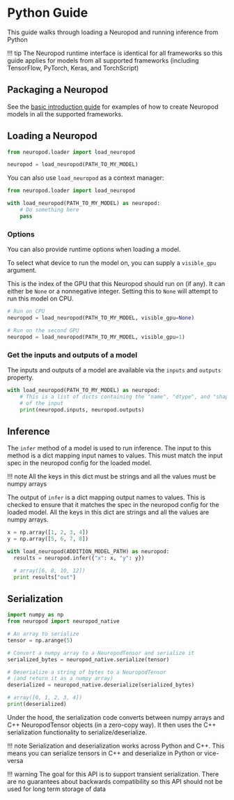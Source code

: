 # Python Guide

This guide walks through loading a Neuropod and running inference from Python

!!! tip
    The Neuropod runtime interface is identical for all frameworks so this guide applies for models from all supported frameworks (including TensorFlow, PyTorch, Keras, and TorchScript)


## Packaging a Neuropod

See the [basic introduction guide](tutorial.md) for examples of how to create Neuropod models in all the supported frameworks.

## Loading a Neuropod

```py
from neuropod.loader import load_neuropod

neuropod = load_neuropod(PATH_TO_MY_MODEL)
```

You can also use `load_neuropod` as a context manager:

```py
from neuropod.loader import load_neuropod

with load_neuropod(PATH_TO_MY_MODEL) as neuropod:
    # Do something here
    pass
```

### Options

You can also provide runtime options when loading a model.

To select what device to run the model on, you can supply a `visible_gpu` argument.

This is the index of the GPU that this Neuropod should run on (if any). It can either be `None` or a nonnegative integer.
Setting this to `None` will attempt to run this model on CPU.

```py
# Run on CPU
neuropod = load_neuropod(PATH_TO_MY_MODEL, visible_gpu=None)

# Run on the second GPU
neuropod = load_neuropod(PATH_TO_MY_MODEL, visible_gpu=1)
```

### Get the inputs and outputs of a model

The inputs and outputs of a model are available via the `inputs` and `outputs` property.

```py
with load_neuropod(PATH_TO_MY_MODEL) as neuropod:
    # This is a list of dicts containing the "name", "dtype", and "shape"
    # of the input
    print(neuropod.inputs, neuropod.outputs)
```

## Inference
The `infer` method of a model is used to run inference. The input to this method is a dict mapping input names to values. This must match the input spec in the neuropod config for the loaded model.

!!! note
    All the keys in this dict must be strings and all the values must be numpy arrays

The output of `infer` is a dict mapping output names to values. This is checked to ensure that it matches the spec in the neuropod config for the loaded model. All the keys in this dict are strings and all the values are numpy arrays.


```py
x = np.array([1, 2, 3, 4])
y = np.array([5, 6, 7, 8])

with load_neuropod(ADDITION_MODEL_PATH) as neuropod:
  results = neuropod.infer({"x": x, "y": y})

  # array([6, 8, 10, 12])
  print results["out"]
```

## Serialization

```py
import numpy as np
from neuropod import neuropod_native

# An array to serialize
tensor = np.arange(5)

# Convert a numpy array to a NeuropodTensor and serialize it
serialized_bytes = neuropod_native.serialize(tensor)

# Deserialize a string of bytes to a NeuropodTensor
# (and return it as a numpy array)
deserialized = neuropod_native.deserialize(serialized_bytes)

# array([0, 1, 2, 3, 4])
print(deserialized)
```

Under the hood, the serialization code converts between numpy arrays and C++ NeuropodTensor objects (in a zero-copy way). It then uses the C++ serialization functionality to serialize/deserialize.

!!! note
    Serialization and deserialization works across Python and C++. This means you can serialize tensors in C++ and deserialize in Python or vice-versa

!!! warning
    The goal for this API is to support transient serialization. There are no guarantees about backwards compatibility so this API should not be used for long term storage of data
